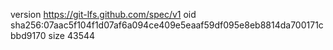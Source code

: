 version https://git-lfs.github.com/spec/v1
oid sha256:07aac5f104f1d07af6a094ce409e5eaaf59df095e8eb8814da700171cbbd9170
size 43544
